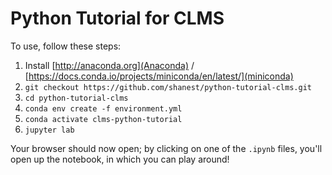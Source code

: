 # Python Tutorial for CLMS

To use, follow these steps:
1. Install [http://anaconda.org](Anaconda) / [https://docs.conda.io/projects/miniconda/en/latest/](miniconda)
2. `git checkout https://github.com/shanest/python-tutorial-clms.git`
3. `cd python-tutorial-clms`
4. `conda env create -f environment.yml`
5. `conda activate clms-python-tutorial`
6. `jupyter lab`

Your browser should now open; by clicking on one of the `.ipynb` files, you'll open up the notebook, in which you can play around!